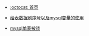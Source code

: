 - [:octocat: 首页](/README)

- [给表数据刷序号以及mysql变量的使用](/md/problem/给表数据刷序号以及mysql变量的使用.md)
- [mysql单表被锁](/md/problem-records/记一次mysql数据库死锁.md)
